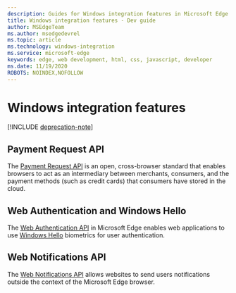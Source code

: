 ```yaml
---
description: Guides for Windows integration features in Microsoft Edge.
title: Windows integration features - Dev guide
author: MSEdgeTeam
ms.author: msedgedevrel
ms.topic: article
ms.technology: windows-integration
ms.service: microsoft-edge
keywords: edge, web development, html, css, javascript, developer
ms.date: 11/19/2020
ROBOTS: NOINDEX,NOFOLLOW
---
```

# Windows integration features  

[!INCLUDE [deprecation-note](../includes/legacy-edge-note.md)]  

## Payment Request API  

The [Payment Request API](./windows-integration/payment-request-api.md) is an open, cross-browser standard that enables browsers to act as an intermediary between merchants, consumers, and the payment methods \(such as credit cards\) that consumers have stored in the cloud.  

## Web Authentication and Windows Hello  

The [Web Authentication API](./windows-integration/web-authentication.md) in Microsoft Edge enables web applications to use [Windows Hello](https://www.microsoft.com/windows/comprehensive-security) biometrics for user authentication.  

## Web Notifications API  

The [Web Notifications API](./windows-integration/web-notifications-api.md) allows websites to send users notifications outside the context of the Microsoft Edge browser.  
